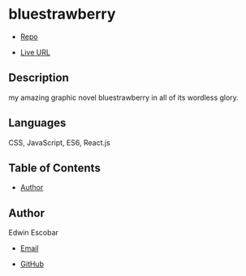 
# bluestrawberry

  * [Repo](https://github.com/escowin/bluestrawberry)

  * [Live URL](https://escowin.github.io/bluestrawberry)
  
## Description

  my amazing graphic novel bluestrawberry in all of its wordless glory.

## Languages

  CSS, JavaScript, ES6, React.js

## Table of Contents

  * [Author](#author)

## Author

  Edwin Escobar

  * [Email](mailto:edwin@escowinart.com)

  * [GitHub](https://github.com/escowin)
